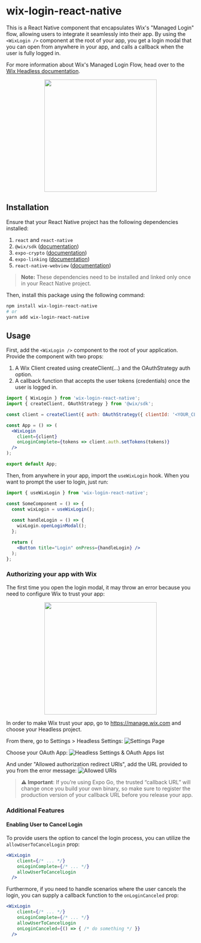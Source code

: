 # wix-login-react-native

This is a React Native component that encapsulates Wix's "Managed Login" flow, allowing users to integrate it seamlessly into their app. By using the `<WixLogin />` component at the root of your app, you get a login modal that you can open from anywhere in your app, and calls a callback when the user is fully logged in.

For more information about Wix's Managed Login Flow, head over to the [Wix Headless documentation](https://dev.wix.com/docs/go-headless/coding/java-script-sdk/visitors-and-members/handle-members-with-wix-managed-login).

<p align="center">

<img src="component-screenshot.png" width="300" />

</p>

## Installation

Ensure that your React Native project has the following dependencies installed:
1. `react` and `react-native`
2. `@wix/sdk` ([documentation](https://dev.wix.com/docs/sdk/core-modules/sdk/introduction))
3. `expo-crypto` ([documentation](https://docs.expo.dev/versions/latest/sdk/crypto/))
4. `expo-linking` ([documentation](https://docs.expo.dev/guides/linking/))
5. `react-native-webview` ([documentation](https://docs.expo.dev/versions/latest/sdk/webview/))

> **Note:** These dependencies need to be installed and linked only once in your React Native project.

Then, install this package using the following command:
```sh
npm install wix-login-react-native
# or
yarn add wix-login-react-native
```

## Usage

First, add the `<WixLogin />` component to the root of your application. Provide the component with two props:

1.  A Wix Client created using createClient(...) and the OAuthStrategy auth option.
2.	A callback function that accepts the user tokens (credentials) once the user is logged in.

```jsx
import { WixLogin } from 'wix-login-react-native';
import { createClient, OAuthStrategy } from '@wix/sdk';

const client = createClient({ auth: OAuthStrategy({ clientId: '<YOUR_CLIENT_ID>' }) });

const App = () => (
  <WixLogin
    client={client}
    onLoginComplete={tokens => client.auth.setTokens(tokens)}
  />
);

export default App;
```

Then, from anywhere in your app, import the `useWixLogin` hook. When you want to prompt the user to login, just run:

```jsx
import { useWixLogin } from 'wix-login-react-native';

const SomeComponent = () => {
  const wixLogin = useWixLogin();
  
  const handleLogin = () => {
    wixLogin.openLoginModal();
  };

  return (
    <Button title="Login" onPress={handleLogin} />
  );
};
```

### Authorizing your app with Wix
The first time you open the login modal, it may throw an error because you need to configure Wix to trust your app:

<p align="center">

<img src="callback-url-error.png" width="300" />

</p>

In order to make Wix trust your app, go to https://manage.wix.com and choose your Headless project.

From there, go to Settings > Headless Settings:
![Settings Page](wix-settings-1.png)

Choose your OAuth App:
![Headless Settings & OAuth Apps list](wix-settings-2.png)

And under "Allowed authorization redirect URIs", add the URL provided to you from the error message:
![Allowed URIs](wix-settings-3.png)

> **⚠️ Important**: If you’re using Expo Go, the trusted “callback URL” will change once you build your own binary, so make sure to register the production version of your callback URL before you release your app.

### Additional Features
#### Enabling User to Cancel Login

To provide users the option to cancel the login process, you can utilize the `allowUserToCancelLogin` prop:

```jsx
<WixLogin
    client={/* ... */}
    onLoginComplete={/* ... */}
    allowUserToCancelLogin
  />
```

Furthermore, if you need to handle scenarios where the user cancels the login, you can supply a callback function to the `onLoginCanceled` prop:

```jsx
<WixLogin
    client={/* ... */}
    onLoginComplete={/* ... */}
    allowUserToCancelLogin
    onLoginCanceled={() => { /* do something */ }}
  />
```
